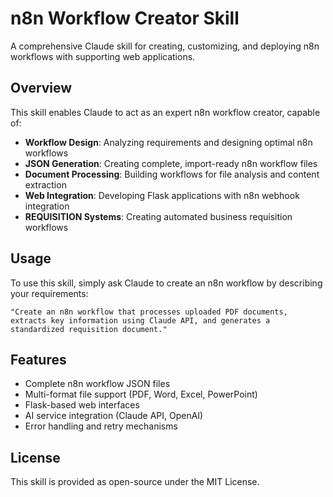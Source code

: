 # n8n Workflow Creator Skill

A comprehensive Claude skill for creating, customizing, and deploying n8n workflows with supporting web applications.

## Overview

This skill enables Claude to act as an expert n8n workflow creator, capable of:

- **Workflow Design**: Analyzing requirements and designing optimal n8n workflows
- **JSON Generation**: Creating complete, import-ready n8n workflow files
- **Document Processing**: Building workflows for file analysis and content extraction
- **Web Integration**: Developing Flask applications with n8n webhook integration
- **REQUISITION Systems**: Creating automated business requisition workflows

## Usage

To use this skill, simply ask Claude to create an n8n workflow by describing your requirements:

```
"Create an n8n workflow that processes uploaded PDF documents, extracts key information using Claude API, and generates a standardized requisition document."
```

## Features

- Complete n8n workflow JSON files
- Multi-format file support (PDF, Word, Excel, PowerPoint)
- Flask-based web interfaces
- AI service integration (Claude API, OpenAI)
- Error handling and retry mechanisms

## License

This skill is provided as open-source under the MIT License.
